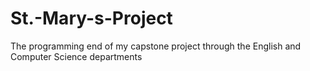 St.-Mary-s-Project
==================

The programming end of my capstone project through the English and Computer Science departments
